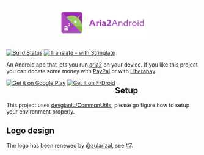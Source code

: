 <h1 align=center>
<img src="Graphics/logo/horizontal.png" width=50%>
</h1>

[![Build Status](https://travis-ci.com/devgianlu/Aria2Android.svg?branch=master)](https://travis-ci.com/devgianlu/Aria2Android)
[![Translate - with Stringlate](https://img.shields.io/badge/translate%20with-stringlate-green.svg)](https://lonamiwebs.github.io/stringlate/translate?git=https%3A%2F%2Fgithub.com%2Fdevgianlu%2FAria2Android)

An Android app that lets you run [aria2](https://github.com/aria2/aria2) on your device. If you like this project you can donate some money with [PayPal](https://www.paypal.me/devgianlu) or with [Liberapay](https://liberapay.com/devgianlu/donate).

<div style='float:left'>
<a href='https://play.google.com/store/apps/details?id=com.gianlu.aria2android&pcampaignid=MKT-Other-global-all-co-prtnr-py-PartBadge-Mar2515-1'><img alt='Get it on Google Play' src='https://play.google.com/intl/en_us/badges/images/generic/en_badge_web_generic.png' width='25%' /></a>
<a href='https://f-droid.org/app/com.gianlu.aria2android'><img src='https://f-droid.org/badge/get-it-on.png' alt='Get it on F-Droid' width='25%' /></a>
</div>

## Setup
This project uses [devgianlu/CommonUtils](https://github.com/devgianlu/CommonUtils), please go figure how to setup your environment properly.

## Logo design
The logo has been renewed by [@zularizal](https://github.com/zularizal), see [#7](https://github.com/devgianlu/Aria2Android/issues/7).
